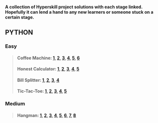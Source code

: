 #### A collection of Hyperskill project solutions with each stage linked. Hopefully it can lend a hand to any new learners or someone stuck on a certain stage.

## PYTHON

### Easy
> #### Coffee Machine: [1](https://github.com/PeterJSims/Hyperskill/tree/main/Coffee%20Machine%20-%20PYTHON/Coffee%20Machine/task/stage_1), [2](https://github.com/PeterJSims/Hyperskill/tree/main/Coffee%20Machine%20-%20PYTHON/Coffee%20Machine/task/stage_2), [3](https://github.com/PeterJSims/Hyperskill/tree/main/Coffee%20Machine%20-%20PYTHON/Coffee%20Machine/task/stage_3), [4](https://github.com/PeterJSims/Hyperskill/tree/main/Coffee%20Machine%20-%20PYTHON/Coffee%20Machine/task/stage_4), [5](https://github.com/PeterJSims/Hyperskill/tree/main/Coffee%20Machine%20-%20PYTHON/Coffee%20Machine/task/stage_5), [6](https://github.com/PeterJSims/Hyperskill/tree/main/Coffee%20Machine%20-%20PYTHON/Coffee%20Machine/task/machine)
> #### Honest Calculator: [1](https://github.com/PeterJSims/Hyperskill/tree/main/Honest%20Calculator%20-%20PYTHON/Honest%20Calculator/step_1), [2](https://github.com/PeterJSims/Hyperskill/tree/main/Honest%20Calculator%20-%20PYTHON/Honest%20Calculator/step_2), [3](https://github.com/PeterJSims/Hyperskill/tree/main/Honest%20Calculator%20-%20PYTHON/Honest%20Calculator/step_3), [4](https://github.com/PeterJSims/Hyperskill/tree/main/Honest%20Calculator%20-%20PYTHON/Honest%20Calculator/step_4), [5](https://github.com/PeterJSims/Hyperskill/tree/main/Honest%20Calculator%20-%20PYTHON/Honest%20Calculator/task)
> #### Bill Splitter: [1](https://github.com/PeterJSims/Hyperskill/tree/main/Bill%20Splitter%20-%20PYTHON/Bill%20Splitter/step_1), [2](https://github.com/PeterJSims/Hyperskill/tree/main/Bill%20Splitter%20-%20PYTHON/Bill%20Splitter/step_2), [3](https://github.com/PeterJSims/Hyperskill/tree/main/Bill%20Splitter%20-%20PYTHON/Bill%20Splitter/step_3), [4](https://github.com/PeterJSims/Hyperskill/tree/main/Bill%20Splitter%20-%20PYTHON/Bill%20Splitter/task)
> #### Tic-Tac-Toe: [1](https://github.com/PeterJSims/Hyperskill/tree/main/Simple%20Tic-Tac-Toe%20-%20PYTHON/Simple%20Tic-Tac-Toe/step_1), [2](https://github.com/PeterJSims/Hyperskill/tree/main/Simple%20Tic-Tac-Toe%20-%20PYTHON/Simple%20Tic-Tac-Toe/step_2), [3](https://github.com/PeterJSims/Hyperskill/tree/main/Simple%20Tic-Tac-Toe%20-%20PYTHON/Simple%20Tic-Tac-Toe/step_3), [4](https://github.com/PeterJSims/Hyperskill/tree/main/Simple%20Tic-Tac-Toe%20-%20PYTHON/Simple%20Tic-Tac-Toe/step_4), [5](https://github.com/PeterJSims/Hyperskill/tree/main/Simple%20Tic-Tac-Toe%20-%20PYTHON/Simple%20Tic-Tac-Toe/task)

### Medium
> #### Hangman: [1](https://github.com/PeterJSims/Hyperskill/tree/main/Hangman%20-%20PYTHON/Hangman/step_1), [2](https://github.com/PeterJSims/Hyperskill/tree/main/Hangman%20-%20PYTHON/Hangman/step_2), [3](https://github.com/PeterJSims/Hyperskill/tree/main/Hangman%20-%20PYTHON/Hangman/step_3), [4](https://github.com/PeterJSims/Hyperskill/tree/main/Hangman%20-%20PYTHON/Hangman/step_4), [5](https://github.com/PeterJSims/Hyperskill/tree/main/Hangman%20-%20PYTHON/Hangman/step_5), [6](https://github.com/PeterJSims/Hyperskill/tree/main/Hangman%20-%20PYTHON/Hangman/step_6), [7](https://github.com/PeterJSims/Hyperskill/tree/main/Hangman%20-%20PYTHON/Hangman/step_7), [8](https://github.com/PeterJSims/Hyperskill/tree/main/Hangman%20-%20PYTHON/Hangman/task)





